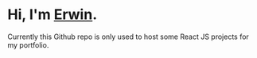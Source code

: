 # Hi, I'm [Erwin](https://3rwin.nl).

Currently this Github repo is only used to host some React JS projects for my portfolio.
